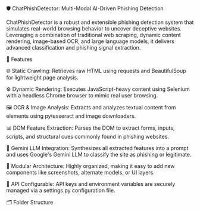 🛡️ ChatPhishDetector: Multi-Modal AI-Driven Phishing Detection

ChatPhishDetector is a robust and extensible phishing detection system that simulates real-world browsing behavior to uncover deceptive websites. Leveraging a combination of traditional web scraping, dynamic content rendering, image-based OCR, and large language models, it delivers advanced classification and phishing signal extraction.

🚀 Features

🌐 Static Crawling: Retrieves raw HTML using requests and BeautifulSoup for lightweight page analysis.

⚙️ Dynamic Rendering: Executes JavaScript-heavy content using Selenium with a headless Chrome browser to mimic real user browsing.

🖼️ OCR & Image Analysis: Extracts and analyzes textual content from <img> elements using pytesseract and image downloaders.

📊 DOM Feature Extraction: Parses the DOM to extract forms, inputs, scripts, and structural cues commonly found in phishing websites.

🧠 Gemini LLM Integration: Synthesizes all extracted features into a prompt and uses Google's Gemini LLM to classify the site as phishing or legitimate.

🔧 Modular Architecture: Highly organized, making it easy to add new components like screenshots, alternate models, or UI layers.

🔐 API Configurable: API keys and environment variables are securely managed via a settings.py configuration file.

🗂️ Folder Structure
